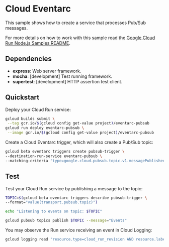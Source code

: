 # Cloud Eventarc

This sample shows how to create a service that processes Pub/Sub messages.

For more details on how to work with this sample read the [Google Cloud Run Node.js Samples README](https://github.com/GoogleCloudPlatform/nodejs-docs-samples/tree/main/run).

## Dependencies

* **express**: Web server framework.
* **mocha**: [development] Test running framework.
* **supertest**: [development] HTTP assertion test client.

## Quickstart

Deploy your Cloud Run service:

```sh
gcloud builds submit \
 --tag gcr.io/$(gcloud config get-value project)/eventarc-pubsub
gcloud run deploy eventarc-pubsub \
 --image gcr.io/$(gcloud config get-value project)/eventarc-pubsub
```

Create a Cloud Eventarc trigger, which will also create a Pub/Sub topic:

```sh
gcloud beta eventarc triggers create pubsub-trigger \
--destination-run-service eventarc-pubsub \
--matching-criteria "type=google.cloud.pubsub.topic.v1.messagePublished"
```

## Test

Test your Cloud Run service by publishing a message to the topic:

```sh
TOPIC=$(gcloud beta eventarc triggers describe pubsub-trigger \
--format="value(transport.pubsub.topic)")

echo "Listening to events on topic: $TOPIC"

gcloud pubsub topics publish $TOPIC --message="Events"
```

You may observe the Run service receiving an event in Cloud Logging:

```sh
gcloud logging read "resource.type=cloud_run_revision AND resource.labels.service_name=eventarc-pubsub" --limit 10
```